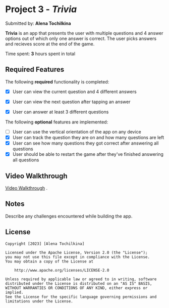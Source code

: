 # Project 3 - *Trivia*

Submitted by: **Alena Tochilkina**

**Trivia** is an app that presents the user with multiple questions and 4 answer options out of which only one answer is correct. The user picks answers and recieves score at the end of the game.

Time spent: **3** hours spent in total

## Required Features

The following **required** functionality is completed:

- [X] User can view the current question and 4 different answers
- [X] User can view the next question after tapping an answer
- [X] User can answer at least 3 different questions


The following **optional** features are implemented:

- [ ] User can use the vertical orientation of the app on any device
- [X] User can track the question they are on and how many questions are left
- [X] User can see how many questions they got correct after answering all questions
- [X] User should be able to restart the game after they've finished answering all questions

## Video Walkthrough

[Video Walkthrough](https://submissions.us-east-1.linodeobjects.com/ios101/OHVAWMKS.gif) .

## Notes

Describe any challenges encountered while building the app.

## License

    Copyright [2023] [Alena Tochilkina]

    Licensed under the Apache License, Version 2.0 (the "License");
    you may not use this file except in compliance with the License.
    You may obtain a copy of the License at

        http://www.apache.org/licenses/LICENSE-2.0

    Unless required by applicable law or agreed to in writing, software
    distributed under the License is distributed on an "AS IS" BASIS,
    WITHOUT WARRANTIES OR CONDITIONS OF ANY KIND, either express or implied.
    See the License for the specific language governing permissions and
    limitations under the License.

